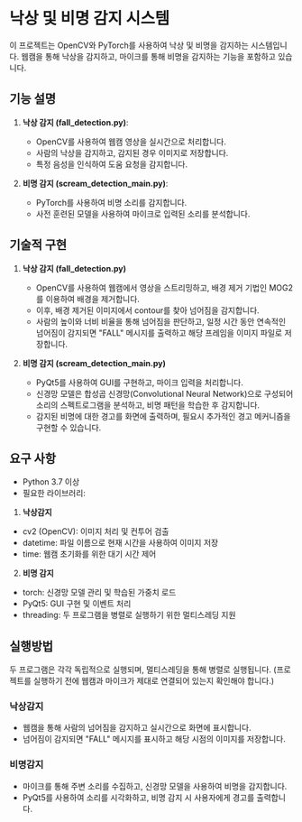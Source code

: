 # 낙상 및 비명 감지 시스템

이 프로젝트는 OpenCV와 PyTorch를 사용하여 낙상 및 비명을 감지하는 시스템입니다. 웹캠을 통해 낙상을 감지하고, 마이크를 통해 비명을 감지하는 기능을 포함하고 있습니다.

## 기능 설명

1. **낙상 감지 (fall_detection.py)**:
   - OpenCV를 사용하여 웹캠 영상을 실시간으로 처리합니다.
   - 사람의 낙상을 감지하고, 감지된 경우 이미지로 저장합니다.
   - 특정 음성을 인식하여 도움 요청을 감지합니다.

2. **비명 감지 (scream_detection_main.py)**:
   - PyTorch를 사용하여 비명 소리를 감지합니다.
   - 사전 훈련된 모델을 사용하여 마이크로 입력된 소리를 분석합니다.

## 기술적 구현

1. **낙상 감지 (fall_detection.py)**
   - OpenCV를 사용하여 웹캠에서 영상을 스트리밍하고, 배경 제거 기법인 MOG2를 이용하여 배경을 제거합니다.
   - 이후, 배경 제거된 이미지에서 contour를 찾아 넘어짐을 감지합니다.
   - 사람의 높이와 너비 비율을 통해 넘어짐을 판단하고, 일정 시간 동안 연속적인 넘어짐이 감지되면 "FALL" 메시지를 출력하고
     해당 프레임을 이미지 파일로 저장합니다.

2. **비명 감지 (scream_detection_main.py)**
   - PyQt5를 사용하여 GUI를 구현하고, 마이크 입력을 처리합니다.
   - 신경망 모델은 합성곱 신경망(Convolutional Neural Network)으로 구성되어 소리의 스펙트로그램을 분석하고,
     비명 패턴을 학습한 후 감지합니다.
   - 감지된 비명에 대한 경고를 화면에 출력하며, 필요시 추가적인 경고 메커니즘을 구현할 수 있습니다.
   
## 요구 사항
- Python 3.7 이상
- 필요한 라이브러리:

1. **낙상감지**
  - cv2 (OpenCV): 이미지 처리 및 컨투어 검출
  - datetime: 파일 이름으로 현재 시간을 사용하여 이미지 저장
  - time: 웹캠 초기화를 위한 대기 시간 제어

2. **비명 감지**
  - torch: 신경망 모델 관리 및 학습된 가중치 로드
  - PyQt5: GUI 구현 및 이벤트 처리
  - threading: 두 프로그램을 병렬로 실행하기 위한 멀티스레딩 지원


## 실행방법
두 프로그램은 각각 독립적으로 실행되며, 멀티스레딩을 통해 병렬로 실행됩니다.
(프로젝트를 실행하기 전에 웹캠과 마이크가 제대로 연결되어 있는지 확인해야 합니다.)
### 낙상감지
-  웹캠을 통해 사람의 넘어짐을 감지하고 실시간으로 화면에 표시합니다.
-  넘어짐이 감지되면 "FALL" 메시지를 표시하고 해당 시점의 이미지를 저장합니다.
### 비명감지
- 마이크를 통해 주변 소리를 수집하고, 신경망 모델을 사용하여 비명을 감지합니다.
- PyQt5를 사용하여 소리를 시각화하고, 비명 감지 시 사용자에게 경고를 출력합니다.


